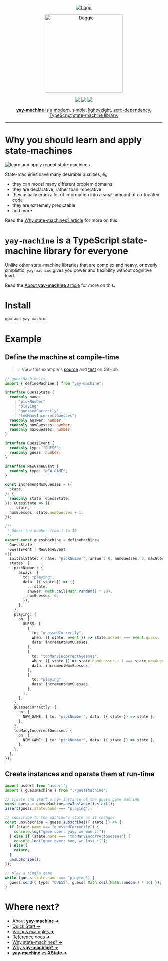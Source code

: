 <p align="center">
  <a href="https://yay-machine.js.org/"><img src="https://github.com/user-attachments/assets/80129f7d-5981-47e8-9092-78b6d755ef31" alt="Logo"></a>
</p>
<p align="center">
  <a href="https://yay-machine.js.org/"><img src="https://github.com/user-attachments/assets/e024314e-4616-496e-987d-ed636549bd79" alt="Doggie" width="250px"/></a>
</P>

<p align="center">
<a href="https://github.com/maurice/yay-machine/actions/workflows/build.yml" title="build"><img src="https://github.com/maurice/yay-machine/workflows/build/badge.svg"/></a>
<a href="https://www.npmjs.com/package/yay-machine" title="NPM"><img src="https://img.shields.io/npm/v/yay-machine"/></a>
<a href="https://coveralls.io/github/maurice/yay-machine" title="coverage"><img src="https://img.shields.io/coverallsCoverage/github/maurice/yay-machine"/></a>
</p>

<p align="center">
<a href="https://yay-machine.js.org/"><strong>yay-machine</strong> is a modern, simple, lightweight, zero-dependency, TypeScript state-machine library.</a>
</p>

---

# Why you should learn and apply state-machines

![learn and apply repeat state-machines](https://github.com/user-attachments/assets/8c3b547a-21b8-48e2-a482-cbd1ddbc4359)

State-machines have many desirable qualities, eg

- they can model many different problem domains
- they are declarative, rather than imperative
- they usually cram a lot of information into a small amount of co-located code
- they are extremely predictable
- and more

Read the [Why state-machines? article](https://yay-machine.js.org/articles/why-state-machines/) for more on this.

# `yay-machine` is a TypeScript state-machine library for everyone

Unlike other state-machine libraries that are complex and heavy, or overly simplistic, `yay-machine` gives you power and flexibility without cognitive load.

Read the [About **yay-machine** article](https://yay-machine.js.org/) for more on this.

# Install

```sh
npm add yay-machine
```

# Example

## Define the machine at compile-time

> 💡 View this example's <a href="https://github.com/maurice/yay-machine/blob/main/packages/example-machines/src/guess/guessMachine.ts" target="_blank">source</a> and <a href="https://github.com/maurice/yay-machine/blob/main/packages/example-machines/src/guess/__tests__/guessMachine.test.ts" target="_blank">test</a> on GitHub

```typescript
// guessMachine.ts
import { defineMachine } from "yay-machine";

interface GuessState {
  readonly name:
    | "pickNumber"
    | "playing"
    | "guessedCorrectly"
    | "tooManyIncorrectGuesses";
  readonly answer: number;
  readonly numGuesses: number;
  readonly maxGuesses: number;
}

interface GuessEvent {
  readonly type: "GUESS";
  readonly guess: number;
}

interface NewGameEvent {
  readonly type: "NEW_GAME";
}

const incrementNumGuesses = ({
  state,
}: {
  readonly state: GuessState;
}): GuessState => ({
  ...state,
  numGuesses: state.numGuesses + 1,
});

/**
 * Guess the number from 1 to 10
 */
export const guessMachine = defineMachine<
  GuessState,
  GuessEvent | NewGameEvent
>({
  initialState: { name: "pickNumber", answer: 0, numGuesses: 0, maxGuesses: 5 },
  states: {
    pickNumber: {
      always: {
        to: "playing",
        data: ({ state }) => ({
          ...state,
          answer: Math.ceil(Math.random() * 10),
          numGuesses: 0,
        }),
      },
    },
    playing: {
      on: {
        GUESS: [
          {
            to: "guessedCorrectly",
            when: ({ state, event }) => state.answer === event.guess,
            data: incrementNumGuesses,
          },
          {
            to: "tooManyIncorrectGuesses",
            when: ({ state }) => state.numGuesses + 1 === state.maxGuesses,
            data: incrementNumGuesses,
          },
          {
            to: "playing",
            data: incrementNumGuesses,
          },
        ],
      },
    },
    guessedCorrectly: {
      on: {
        NEW_GAME: { to: "pickNumber", data: ({ state }) => state },
      },
    },
    tooManyIncorrectGuesses: {
      on: {
        NEW_GAME: { to: "pickNumber", data: ({ state }) => state },
      },
    },
  },
});
```

## Create instances and operate them at run-time

```typescript
import assert from "assert";
import { guessMachine } from "./guessMachine";

// create and start a new instance of the guess game machine
const guess = guessMachine.newInstance().start();
assert(guess.state.name === "playing");

// subscribe to the machine's state as it changes
const unsubscribe = guess.subscribe(({ state }) => {
  if (state.name === "guessedCorrectly") {
    console.log("game over: yay, we won :)");
  } else if (state.name === "tooManyIncorrectGuesses") {
    console.log("game over: boo, we lost :(");
  } else {
    return;
  }
  unsubscribe();
});

// play a single game
while (guess.state.name === "playing") {
  guess.send({ type: "GUESS", guess: Math.ceil(Math.random() * 10) });
}
```

# Where next?

- [About **yay-machine** ➜](https://yay-machine.js.org/)
- [Quick Start ➜](https://yay-machine.js.org/quick-start/)
- [Various examples ➜](https://yay-machine.js.org/examples/toggle/)
- [Reference docs ➜](https://yay-machine.js.org/reference/state/)
- [Why state-machines? ➜](https://yay-machine.js.org/articles/why-state-machines/)
- [Why **yay-machine**? ➜](https://yay-machine.js.org/articles/why-yay-machine/)
- [**yay-machine** vs **XState** ➜](https://yay-machine.js.org/articles/vs-xstate/)
